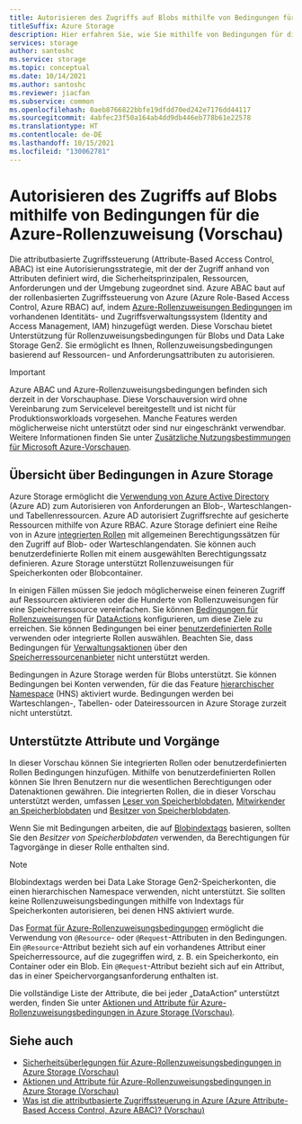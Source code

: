 ```yaml
---
title: Autorisieren des Zugriffs auf Blobs mithilfe von Bedingungen für die Azure-Rollenzuweisung (Vorschau)
titleSuffix: Azure Storage
description: Hier erfahren Sie, wie Sie mithilfe von Bedingungen für die Azure-Rollenzuweisung und Azure ABAC (Attribute-Based Access Control, attributbasierte Zugriffssteuerung) den Zugriff auf Blobs autorisieren können. Definieren Sie Bedingungen für Rollenzuweisungen mithilfe von Speicherattributen.
services: storage
author: santoshc
ms.service: storage
ms.topic: conceptual
ms.date: 10/14/2021
ms.author: santoshc
ms.reviewer: jiacfan
ms.subservice: common
ms.openlocfilehash: 0aeb8766822bbfe19dfdd70ed242e7176dd44117
ms.sourcegitcommit: 4abfec23f50a164ab4dd9db446eb778b61e22578
ms.translationtype: HT
ms.contentlocale: de-DE
ms.lasthandoff: 10/15/2021
ms.locfileid: "130062781"
---
```

# <a name="authorize-access-to-blobs-using-azure-role-assignment-conditions-preview"></a>Autorisieren des Zugriffs auf Blobs mithilfe von Bedingungen für die Azure-Rollenzuweisung (Vorschau)

Die attributbasierte Zugriffssteuerung (Attribute-Based Access Control, ABAC) ist eine Autorisierungsstrategie, mit der der Zugriff anhand von Attributen definiert wird, die Sicherheitsprinzipalen, Ressourcen, Anforderungen und der Umgebung zugeordnet sind. Azure ABAC baut auf der rollenbasierten Zugriffssteuerung von Azure (Azure Role-Based Access Control, Azure RBAC) auf, indem [Azure-Rollenzuweisungen Bedingungen](../../role-based-access-control/conditions-overview.md) im vorhandenen Identitäts- und Zugriffsverwaltungssystem (Identity and Access Management, IAM) hinzugefügt werden. Diese Vorschau bietet Unterstützung für Rollenzuweisungsbedingungen für Blobs und Data Lake Storage Gen2. Sie ermöglicht es Ihnen, Rollenzuweisungsbedingungen basierend auf Ressourcen- und Anforderungsattributen zu autorisieren.

> [!IMPORTANT]
> Azure ABAC und Azure-Rollenzuweisungsbedingungen befinden sich derzeit in der Vorschauphase.
> Diese Vorschauversion wird ohne Vereinbarung zum Servicelevel bereitgestellt und ist nicht für Produktionsworkloads vorgesehen. Manche Features werden möglicherweise nicht unterstützt oder sind nur eingeschränkt verwendbar.
> Weitere Informationen finden Sie unter [Zusätzliche Nutzungsbestimmungen für Microsoft Azure-Vorschauen](https://azure.microsoft.com/support/legal/preview-supplemental-terms/).

## <a name="overview-of-conditions-in-azure-storage"></a>Übersicht über Bedingungen in Azure Storage

Azure Storage ermöglicht die [Verwendung von Azure Active Directory](authorize-data-access.md) (Azure AD) zum Autorisieren von Anforderungen an Blob-, Warteschlangen- und Tabellenressourcen. Azure AD autorisiert Zugriffsrechte auf gesicherte Ressourcen mithilfe von Azure RBAC. Azure Storage definiert eine Reihe von in Azure [integrierten Rollen](../../role-based-access-control/built-in-roles.md#storage) mit allgemeinen Berechtigungssätzen für den Zugriff auf Blob- oder Warteschlangendaten. Sie können auch benutzerdefinierte Rollen mit einem ausgewählten Berechtigungssatz definieren. Azure Storage unterstützt Rollenzuweisungen für Speicherkonten oder Blobcontainer.

In einigen Fällen müssen Sie jedoch möglicherweise einen feineren Zugriff auf Ressourcen aktivieren oder die Hunderte von Rollenzuweisungen für eine Speicherressource vereinfachen. Sie können [Bedingungen für Rollenzuweisungen](../../role-based-access-control/conditions-overview.md) für [DataActions](../../role-based-access-control/role-definitions.md#dataactions) konfigurieren, um diese Ziele zu erreichen. Sie können Bedingungen bei einer [benutzerdefinierten Rolle](../../role-based-access-control/custom-roles.md) verwenden oder integrierte Rollen auswählen. Beachten Sie, dass Bedingungen für [Verwaltungsaktionen](../../role-based-access-control/role-definitions.md#actions) über den [Speicherressourcenanbieter](/rest/api/storagerp) nicht unterstützt werden.

Bedingungen in Azure Storage werden für Blobs unterstützt. Sie können Bedingungen bei Konten verwenden, für die das Feature [hierarchischer Namespace](../blobs/data-lake-storage-namespace.md) (HNS) aktiviert wurde. Bedingungen werden bei Warteschlangen-, Tabellen- oder Dateiressourcen in Azure Storage zurzeit nicht unterstützt.

## <a name="supported-attributes-and-operations"></a>Unterstützte Attribute und Vorgänge

In dieser Vorschau können Sie integrierten Rollen oder benutzerdefinierten Rollen Bedingungen hinzufügen. Mithilfe von benutzerdefinierten Rollen können Sie Ihren Benutzern nur die wesentlichen Berechtigungen oder Datenaktionen gewähren. Die integrierten Rollen, die in dieser Vorschau unterstützt werden, umfassen [Leser von Speicherblobdaten](../../role-based-access-control/built-in-roles.md#storage-blob-data-reader), [Mitwirkender an Speicherblobdaten](../../role-based-access-control/built-in-roles.md#storage-blob-data-contributor) und [Besitzer von Speicherblobdaten](../../role-based-access-control/built-in-roles.md#storage-blob-data-owner).

Wenn Sie mit Bedingungen arbeiten, die auf [Blobindextags](../blobs/storage-manage-find-blobs.md) basieren, sollten Sie den *Besitzer von Speicherblobdaten* verwenden, da Berechtigungen für Tagvorgänge in dieser Rolle enthalten sind.

> [!NOTE]
> Blobindextags werden bei Data Lake Storage Gen2-Speicherkonten, die einen hierarchischen Namespace verwenden, nicht unterstützt. Sie sollten keine Rollenzuweisungsbedingungen mithilfe von Indextags für Speicherkonten autorisieren, bei denen HNS aktiviert wurde.

Das [Format für Azure-Rollenzuweisungsbedingungen](../../role-based-access-control/conditions-format.md) ermöglicht die Verwendung von `@Resource`- oder `@Request`-Attributen in den Bedingungen. Ein `@Resource`-Attribut bezieht sich auf ein vorhandenes Attribut einer Speicherressource, auf die zugegriffen wird, z. B. ein Speicherkonto, ein Container oder ein Blob. Ein `@Request`-Attribut bezieht sich auf ein Attribut, das in einer Speichervorgangsanforderung enthalten ist.

Die vollständige Liste der Attribute, die bei jeder „DataAction“ unterstützt werden, finden Sie unter [Aktionen und Attribute für Azure-Rollenzuweisungsbedingungen in Azure Storage (Vorschau)](storage-auth-abac-attributes.md).

## <a name="see-also"></a>Siehe auch

- [Sicherheitsüberlegungen für Azure-Rollenzuweisungsbedingungen in Azure Storage (Vorschau)](storage-auth-abac-security.md)
- [Aktionen und Attribute für Azure-Rollenzuweisungsbedingungen in Azure Storage (Vorschau)](storage-auth-abac-attributes.md)
- [Was ist die attributbasierte Zugriffssteuerung in Azure (Azure Attribute-Based Access Control, Azure ABAC)? (Vorschau)](../../role-based-access-control/conditions-overview.md)